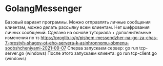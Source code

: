 # GolangMessenger
Базовый вариант программы. Можно отправлять личные сообщения клиентам, можно делать рассылку всем клиентам. Нет шифрования личных сообщений. 
Сделано на основе туториала + дополнительные изменения по тз https://proglib.io/p/pishem-messendzher-na-go-za-chas-7-prostyh-shagov-ot-eho-servera-k-asinhronnomu-obmenu-soobshcheniyami-2021-09-07
Сперва запускаем сервер: go run tcp-server.go (windows)
После этого запускаем клиента: go run tcp-client.go (windows)
